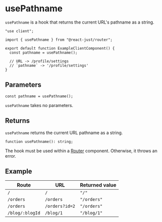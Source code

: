 # usePathname

`usePathname` is a hook that returns the current URL's pathname as a string.

```tsx
"use client";

import { usePathname } from "@react-just/router";

export default function ExampleClientComponent() {
  const pathname = usePathname();

  // URL -> /profile/settings
  // `pathname` -> '/profile/settings'
}
```

## Parameters

```tsx
const pathname = usePathname();
```

`usePathname` takes no parameters.

## Returns

`usePathname` returns the current URL pathname as a string.

```tsx
function usePathname(): string;
```

The hook must be used within a [Router](/reference/router/router) component. Otherwise, it throws an error.

## Example

| Route           | URL            | Returned value |
| --------------- | -------------- | -------------- |
| `/`             | `/`            | `"/"`          |
| `/orders`       | `/orders`      | `"/orders"`    |
| `/orders`       | `/orders?id=2` | `"/orders"`    |
| `/blog/:blogId` | `/blog/1`      | `"/blog/1"`    |
